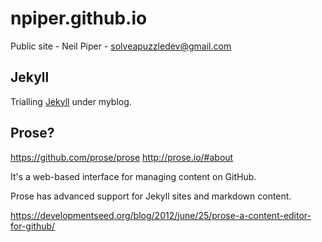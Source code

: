 # npiper.github.io
Public site - Neil Piper - solveapuzzledev@gmail.com

## Jekyll

Trialling [Jekyll](http://jekyllrb.com/) under myblog.

## Prose?

https://github.com/prose/prose
http://prose.io/#about

It's a web-based interface for managing content on GitHub. 

Prose has advanced support for Jekyll sites and markdown content. 

https://developmentseed.org/blog/2012/june/25/prose-a-content-editor-for-github/

